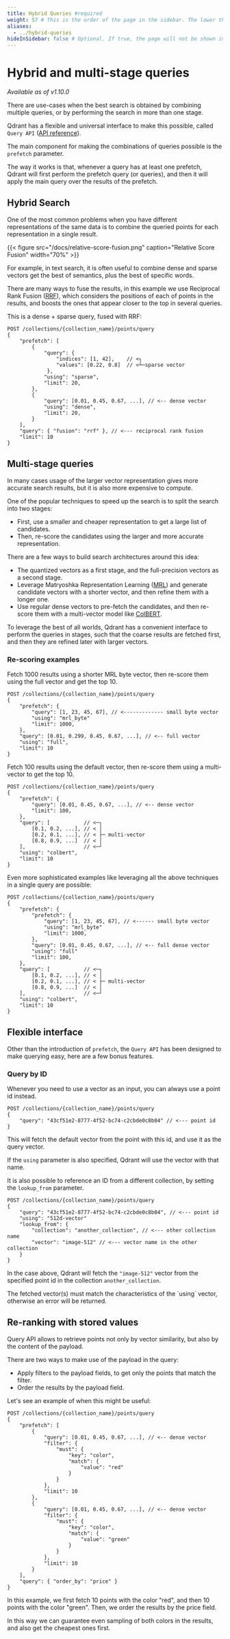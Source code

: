```yaml
---
title: Hybrid Queries #required
weight: 57 # This is the order of the page in the sidebar. The lower the number, the higher the page will be in the sidebar.
aliases: 
  - ../hybrid-queries
hideInSidebar: false # Optional. If true, the page will not be shown in the sidebar. It can be used in regular documentation pages and in documentation section pages (_index.md).
---
```


# Hybrid and multi-stage queries

*Available as of v1.10.0*

There are use-cases when the best search is obtained by combining multiple queries, 
or by performing the search in more than one stage.

Qdrant has a flexible and universal interface to make this possible, called `Query API` ([API reference](https://api.qdrant.tech/api-reference/search/query-points)).

The main component for making the combinations of queries possible is the `prefetch` parameter.

The way it works is that, whenever a query has at least one prefetch, Qdrant will first perform the prefetch query (or queries),
and then it will apply the main query over the results of the prefetch.

## Hybrid Search

One of the most common problems when you have different representations of the same data is to combine the queried 
points for each representation in a single result.


{{< figure  src="/docs/relative-score-fusion.png" caption="Relative Score Fusion" width="70%" >}}


For example, in text search, it is often useful to combine dense and sparse vectors get the best of semantics,
plus the best of specific words.

There are many ways to fuse the results, in this example we use Reciprocal Rank Fusion (<a href=https://plg.uwaterloo.ca/~gvcormac/cormacksigir09-rrf.pdf target="_blank">RRF</a>), 
which considers the positions of each of points in the results, and boosts the ones that appear closer to the top in several queries.

This is a dense + sparse query, fused with RRF:

```http
POST /collections/{collection_name}/points/query
{
    "prefetch": [
        {
            "query": { 
                "indices": [1, 42],    // <┐
                "values": [0.22, 0.8]  // <┴─sparse vector
             },
            "using": "sparse",
            "limit": 20,
        },
        {
            "query": [0.01, 0.45, 0.67, ...], // <-- dense vector
            "using": "dense",
            "limit": 20,
        }
    ],
    "query": { "fusion": "rrf" }, // <--- reciprocal rank fusion
    "limit": 10
}
```

## Multi-stage queries

In many cases usage of the larger vector representation gives more accurate search results, but it is also more expensive to compute.

One of the popular techniques to speed up the search is to split the search into two stages:

* First, use a smaller and cheaper representation to get a large list of candidates.
* Then, re-score the candidates using the larger and more accurate representation.

There are a few ways to build search architectures around this idea:

* The quantized vectors as a first stage, and the full-precision vectors as a second stage.
* Leverage Matryoshka Representation Learning (<a href=https://arxiv.org/abs/2205.13147 target="_blank">MRL</a>) and generate candidate vectors with a shorter vector, and then refine them with a longer one.
* Use regular dense vectors to pre-fetch the candidates, and then re-score them with a multi-vector model like <a href=https://arxiv.org/abs/2112.01488 target="_blank">ColBERT</a>.

To leverage the best of all worlds, Qdrant has a convenient interface to perform the queries in stages,
such that the coarse results are fetched first, and then they are refined later with larger vectors.

### Re-scoring examples

Fetch 1000 results using a shorter MRL byte vector, then re-score them using the full vector and get the top 10.

```http
POST /collections/{collection_name}/points/query
{
    "prefetch": {
        "query": [1, 23, 45, 67], // <------------- small byte vector
        "using": "mrl_byte"
        "limit": 1000,
    },
    "query": [0.01, 0.299, 0.45, 0.67, ...], // <-- full vector
    "using": "full",
    "limit": 10
}
```

Fetch 100 results using the default vector, then re-score them using a multi-vector to get the top 10.
```http
POST /collections/{collection_name}/points/query
{
    "prefetch": {
        "query": [0.01, 0.45, 0.67, ...], // <-- dense vector
        "limit": 100,
    },
    "query": [           // <─┐
        [0.1, 0.2, ...], // < │
        [0.2, 0.1, ...], // < ├─ multi-vector
        [0.8, 0.9, ...]  // < │
    ],                   // <─┘       
    "using": "colbert",
    "limit": 10
}
```

Even more sophisticated examples like leveraging all the above techniques in a single query are possible:
```http
POST /collections/{collection_name}/points/query
{
    "prefetch": {
        "prefetch": {
            "query": [1, 23, 45, 67], // <------ small byte vector
            "using": "mrl_byte"
            "limit": 1000,
        },
        "query": [0.01, 0.45, 0.67, ...], // <-- full dense vector
        "using": "full"
        "limit": 100,
    },
    "query": [           // <─┐
        [0.1, 0.2, ...], // < │
        [0.2, 0.1, ...], // < ├─ multi-vector
        [0.8, 0.9, ...]  // < │
    ],                   // <─┘       
    "using": "colbert",
    "limit": 10
}
```

## Flexible interface

Other than the introduction of `prefetch`, the `Query API` has been designed to make querying easy, here are a few bonus features.

### Query by ID

Whenever you need to use a vector as an input, you can always use a point id instead.

```http
POST /collections/{collection_name}/points/query
{
    "query": "43cf51e2-8777-4f52-bc74-c2cbde0c8b04" // <--- point id
}
```

This will fetch the default vector from the point with this id, and use it as the query vector.

If the `using` parameter is also specified, Qdrant will use the vector with that name.

It is also possible to reference an ID from a different collection, by setting the `lookup_from` parameter.

```http
POST /collections/{collection_name}/points/query
{
    "query": "43cf51e2-8777-4f52-bc74-c2cbde0c8b04", // <--- point id
    "using": "512d-vector"
    "lookup_from": {
        "collection": "another_collection", // <--- other collection name
        "vector": "image-512" // <--- vector name in the other collection
    }
}
```

In the case above, Qdrant will fetch the `"image-512"` vector from the specified point id in the 
collection `another_collection`.

<aside role="status">
 The fetched vector(s) must match the characteristics of the `using` vector, otherwise an error will be returned.
</aside>


## Re-ranking with stored values

Query API allows to retrieve points not only by vector similarity, but also by the content of the payload.

There are two ways to make use of the payload in the query:

* Apply filters to the payload fields, to get only the points that match the filter.
* Order the results by the payload field.

Let's see an example of when this might be useful:

```http
POST /collections/{collection_name}/points/query
{
    "prefetch": [
        {
            "query": [0.01, 0.45, 0.67, ...], // <-- dense vector
            "filter": {
                "must": {
                    "key": "color",
                    "match": {
                        "value": "red"
                    }
                }
            },
            "limit": 10
        },
        {
            "query": [0.01, 0.45, 0.67, ...], // <-- dense vector
            "filter": {
                "must": {
                    "key": "color",
                    "match": {
                        "value": "green"
                    }
                }
            },
            "limit": 10
        }
    ],
    "query": { "order_by": "price" }
}
```

In this example, we first fetch 10 points with the color "red", and then 10 points with the color "green".
Then, we order the results by the price field.

In this way we can guarantee even sampling of both colors in the results, and also get the cheapest ones first.

